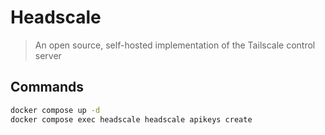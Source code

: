 # Headscale

> An open source, self-hosted implementation of the Tailscale control server

## Commands

```bash
docker compose up -d
docker compose exec headscale headscale apikeys create
```

